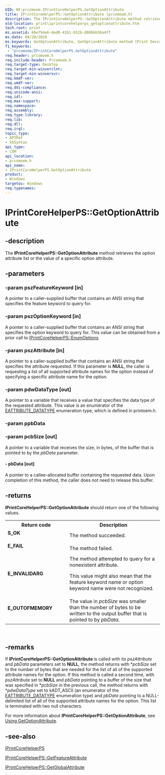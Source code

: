 ```yaml
---
UID: NF:prcomoem.IPrintCoreHelperPS.GetOptionAttribute
title: IPrintCoreHelperPS::GetOptionAttribute (prcomoem.h)
description: The IPrintCoreHelperPS::GetOptionAttribute method retrieves the option attribute list or the value of a specific option attribute.
old-location: print\iprintcorehelperps_getoptionattribute.htm
tech.root: print
ms.assetid: 66e794e6-ded0-41b1-b52b-d886bb58a4ff
ms.date: 04/20/2018
ms.keywords: GetOptionAttribute, GetOptionAttribute method [Print Devices], GetOptionAttribute method [Print Devices],IPrintCoreHelperPS interface, IPrintCoreHelperPS interface [Print Devices],GetOptionAttribute method, IPrintCoreHelperPS.GetOptionAttribute, IPrintCoreHelperPS::GetOptionAttribute, prcomoem/IPrintCoreHelperPS::GetOptionAttribute, print.iprintcorehelperps_getoptionattribute, print_unidrv-pscript_allplugins_9c895bf8-2a17-4a3a-b97d-e747f5996318.xml
f1_keywords:
 - "prcomoem/IPrintCoreHelperPS.GetOptionAttribute"
req.header: prcomoem.h
req.include-header: Prcomoem.h
req.target-type: Desktop
req.target-min-winverclnt: 
req.target-min-winversvr: 
req.kmdf-ver: 
req.umdf-ver: 
req.ddi-compliance: 
req.unicode-ansi: 
req.idl: 
req.max-support: 
req.namespace: 
req.assembly: 
req.type-library: 
req.lib: 
req.dll: 
req.irql: 
topic_type:
- APIRef
- kbSyntax
api_type:
- COM
api_location:
- prcomoem.h
api_name:
- IPrintCoreHelperPS.GetOptionAttribute
product:
- Windows
targetos: Windows
req.typenames: 
---
```


# IPrintCoreHelperPS::GetOptionAttribute


## -description


The <b>IPrintCoreHelperPS::GetOptionAttribute</b> method retrieves the option attribute list or the value of a specific option attribute.


## -parameters




### -param pszFeatureKeyword [in]

A pointer to a caller-supplied buffer that contains an ANSI string that specifies the feature keyword to query for. 


### -param pszOptionKeyword [in]

A pointer to a caller-supplied buffer that contains an ANSI string that specifies the option keyword to query for. This value can be obtained from a prior call to <a href="https://docs.microsoft.com/windows-hardware/drivers/ddi/prcomoem/nf-prcomoem-iprintcorehelperps-enumoptions">IPrintCoreHelperPS::EnumOptions</a>.


### -param pszAttribute [in]

A pointer to a caller-supplied buffer that contains an ANSI string that specifies the attribute requested. If this parameter is <b>NULL</b>, the caller is requesting a list of all supported attribute names for the option instead of specifying a specific attribute name for the option.


### -param pdwDataType [out]

A pointer to a variable that receives a value that specifies the data type of the requested attribute. This value is an enumerator of the <a href="https://docs.microsoft.com/windows-hardware/drivers/ddi/printoem/ne-printoem-_eattribute_datatype">EATTRIBUTE_DATATYPE</a> enumeration type, which is defined in printoem.h.


### -param ppbData




### -param pcbSize [out]

A pointer to a variable that receives the size, in bytes, of the buffer that is pointed to by the <i>pbData</i> parameter.


#### - pbData [out]

A pointer to a callee-allocated buffer containing the requested data. Upon completion of this method, the caller does not need to release this buffer.


## -returns



<b>IPrintCoreHelperPS::GetOptionAttribute</b> should return one of the following values.

<table>
<tr>
<th>Return code</th>
<th>Description</th>
</tr>
<tr>
<td width="40%">
<dl>
<dt><b>S_OK</b></dt>
</dl>
</td>
<td width="60%">
The method succeeded.

</td>
</tr>
<tr>
<td width="40%">
<dl>
<dt><b>E_FAIL</b></dt>
</dl>
</td>
<td width="60%">
The method failed.

</td>
</tr>
<tr>
<td width="40%">
<dl>
<dt><b>E_INVALIDARG</b></dt>
</dl>
</td>
<td width="60%">
The method attempted to query for a nonexistent attribute.

This value might also mean that the feature keyword name or option keyword name were not recognized.

</td>
</tr>
<tr>
<td width="40%">
<dl>
<dt><b>E_OUTOFMEMORY</b></dt>
</dl>
</td>
<td width="60%">
The value in <i>pcbSize</i> was smaller than the number of bytes to be written to the output buffer that is pointed to by <i>pbData</i>.

</td>
</tr>
</table>
 




## -remarks



If <b>IPrintCoreHelperPS::GetOptionAttribute </b>is called with its <i>pszAttribute</i> and <i>pbData</i> parameters set to <b>NULL</b>, the method returns with *<i>pcbSize</i> set to the number of bytes that are needed for the list of all of the supported attribute names for the option. If this method is called a second time, with <i>pszAttribute</i> set to <b>NULL</b> and <i>pbData</i> pointing to a buffer of the size that was specified in *<i>pcbSize</i> in the previous call, the method returns with *<i>pdwDataType</i> set to kADT_ASCII (an enumerator of the <a href="https://docs.microsoft.com/windows-hardware/drivers/ddi/printoem/ne-printoem-_eattribute_datatype">EATTRIBUTE_DATATYPE</a> enumeration type) and <i>pbData</i> pointing to a NULL-delimited list of all of the supported attribute names for the option. This list is terminated with two null characters.

For more information about <b>IPrintCoreHelperPS::GetOptionAttribute</b>, see <a href="https://docs.microsoft.com/windows-hardware/drivers/print/using-getoptionattribute">Using GetOptionAttribute</a>.




## -see-also




<a href="https://docs.microsoft.com/windows-hardware/drivers/ddi/prcomoem/nn-prcomoem-iprintcorehelperps">IPrintCoreHelperPS</a>



<a href="https://docs.microsoft.com/windows-hardware/drivers/ddi/prcomoem/nf-prcomoem-iprintcorehelperps-getfeatureattribute">IPrintCoreHelperPS::GetFeatureAttribute</a>



<a href="https://docs.microsoft.com/windows-hardware/drivers/ddi/prcomoem/nf-prcomoem-iprintcorehelperps-getglobalattribute">IPrintCoreHelperPS::GetGlobalAttribute</a>
 

 

